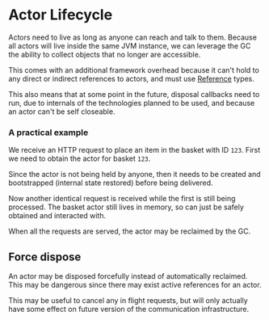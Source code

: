 # Actor Lifecycle

Actors need to live as long as anyone can reach and talk to them. Because all actors will
live inside the same JVM instance, we can leverage the GC the ability to collect objects
that no longer are accessible.

This comes with an additional framework overhead because it can't hold to any direct or
indirect references to actors, and must use 
[Reference](https://docs.oracle.com/javase/8/docs/api/java/lang/ref/Reference.html) types.

This also means that at some point in the future, disposal callbacks need to run, due to
internals of the technologies planned to be used, and because an actor can't be self closeable.

### A practical example

We receive an HTTP request to place an item in the basket with ID `123`.
First we need to obtain the actor for basket `123`.

Since the actor is not being held by anyone, then it needs to be created and bootstrapped
(internal state restored) before being delivered.

Now another identical request is received while the first is still being processed. The basket
actor still lives in memory, so can just be safely obtained and interacted with.

When all the requests are served, the actor may be reclaimed by the GC.

## Force dispose

An actor may be disposed forcefully instead of automatically reclaimed. This may be dangerous
since there may exist active references for an actor.

This may be useful to cancel any in flight requests, but will only actually have some effect
on future version of the communication infrastructure.
